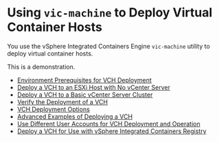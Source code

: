 # Using `vic-machine` to Deploy Virtual Container Hosts #

You use the vSphere Integrated Containers Engine `vic-machine` utility to deploy virtual container hosts. 

This is a demonstration.

* [Environment Prerequisites for VCH Deployment](vic_installation_prereqs.md)
* [Deploy a VCH to an ESXi Host with No vCenter Server](deploy_vch_esxi.md)
* [Deploy a VCH to a Basic vCenter Server Cluster](deploy_vch_vcenter.md)
* [Verify the Deployment of a VCH](verify_vch_deployment.md)
* [VCH Deployment Options](vch_installer_options.md)
* [Advanced Examples of Deploying a VCH](vch_installer_examples.md)
* [Use Different User Accounts for VCH Deployment and Operation](set_up_ops_user.md)
* [Deploy a VCH for Use with vSphere Integrated Containers Registry](deploy_vch_registry.md)